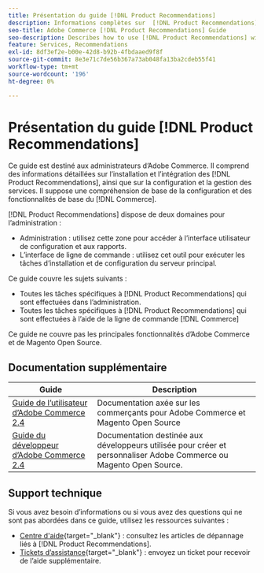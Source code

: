 ```yaml
---
title: Présentation du guide [!DNL Product Recommendations]
description: Informations complètes sur  [!DNL Product Recommendations]  pour les administrateurs Adobe Commerce, y compris l’installation et l’intégration
seo-title: Adobe Commerce [!DNL Product Recommendations] Guide
seo-description: Describes how to use [!DNL Product Recommendations] with Adobe Commerce.
feature: Services, Recommendations
exl-id: 8df3ef2e-b00e-42d8-b92b-4fbdaaed9f8f
source-git-commit: 8e3e71c7de56b367a73ab048fa13ba2cdeb55f41
workflow-type: tm+mt
source-wordcount: '196'
ht-degree: 0%

---
```


# Présentation du guide [!DNL Product Recommendations]

Ce guide est destiné aux administrateurs d’Adobe Commerce. Il comprend des informations détaillées sur l’installation et l’intégration des [!DNL Product Recommendations], ainsi que sur la configuration et la gestion des services. Il suppose une compréhension de base de la configuration et des fonctionnalités de base du [!DNL Commerce].

[!DNL Product Recommendations] dispose de deux domaines pour l’administration :

* Administration : utilisez cette zone pour accéder à l’interface utilisateur de configuration et aux rapports.
* L’interface de ligne de commande : utilisez cet outil pour exécuter les tâches d’installation et de configuration du serveur principal.

Ce guide couvre les sujets suivants :

* Toutes les tâches spécifiques à [!DNL Product Recommendations] qui sont effectuées dans l’administration.
* Toutes les tâches spécifiques à [!DNL Product Recommendations] qui sont effectuées à l’aide de la ligne de commande [!DNL Commerce]

Ce guide ne couvre pas les principales fonctionnalités d’Adobe Commerce et de Magento Open Source.

## Documentation supplémentaire

| Guide | Description |
|------ | ----------- |
| [Guide de l’utilisateur d’Adobe Commerce 2.4](https://experienceleague.adobe.com/docs/commerce.html) | Documentation axée sur les commerçants pour Adobe Commerce et Magento Open Source |
| [Guide du développeur d’Adobe Commerce 2.4](https://developer.adobe.com/commerce/docs) | Documentation destinée aux développeurs utilisée pour créer et personnaliser Adobe Commerce ou Magento Open Source. |

## Support technique

Si vous avez besoin d’informations ou si vous avez des questions qui ne sont pas abordées dans ce guide, utilisez les ressources suivantes :

* [Centre d&#39;aide](https://experienceleague.adobe.com/docs/commerce-knowledge-base/kb/help-center-guide/magento-help-center-user-guide.html#submit-tickets){target="_blank"} : consultez les articles de dépannage liés à [!DNL Product Recommendations].
* [Tickets d’assistance](https://experienceleague.adobe.com/docs/commerce-knowledge-base/kb/help-center-guide/magento-help-center-user-guide.html#submit-ticket){target="_blank"} : envoyez un ticket pour recevoir de l’aide supplémentaire.
